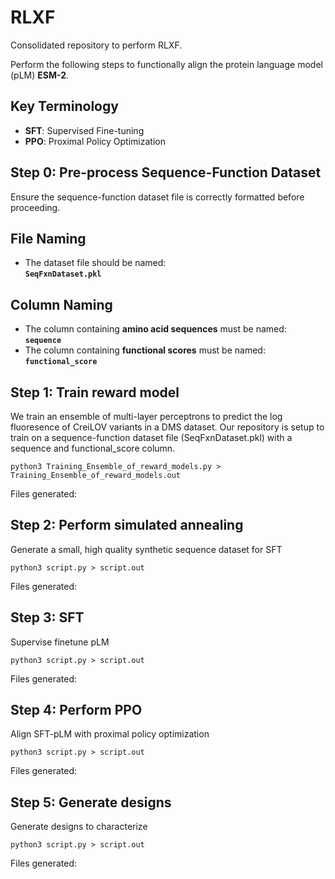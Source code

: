# RLXF  
Consolidated repository to perform RLXF.  

Perform the following steps to functionally align the protein language model (pLM) **ESM-2**.

## Key Terminology  
- **SFT**: Supervised Fine-tuning  
- **PPO**: Proximal Policy Optimization

## Step 0: Pre-process Sequence-Function Dataset  

Ensure the sequence-function dataset file is correctly formatted before proceeding.

## **File Naming**  
- The dataset file should be named:  
  **`SeqFxnDataset.pkl`**  

## **Column Naming**  
- The column containing **amino acid sequences** must be named:  
  **`sequence`**  
- The column containing **functional scores** must be named:  
  **`functional_score`**  

## Step 1: Train reward model
We train an ensemble of multi-layer perceptrons to predict the log fluoresence of CreiLOV variants in a DMS dataset. Our repository is setup to train on a sequence-function dataset file (SeqFxnDataset.pkl) with a sequence and functional_score column.

```python3 Training_Ensemble_of_reward_models.py > Training_Ensemble_of_reward_models.out```

Files generated:

## Step 2: Perform simulated annealing
Generate a small, high quality synthetic sequence dataset for SFT

```python3 script.py > script.out```

Files generated:

## Step 3: SFT
Supervise finetune pLM

```python3 script.py > script.out```

Files generated:

## Step 4: Perform PPO
Align SFT-pLM with proximal policy optimization

```python3 script.py > script.out```

Files generated:

## Step 5: Generate designs
Generate designs to characterize

```python3 script.py > script.out```

Files generated:

